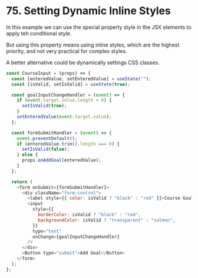 # 75. Setting Dynamic Inline Styles

In this example we can use the special property style in the JSX elements to apply teh conditional style.

But using this property means using inline styles, which are the highest priority, and not very practical for complex styles.

A better alternative could be dynamically settings CSS classes.

```javascript
const CourseInput = (props) => {
  const [enteredValue, setEnteredValue] = useState("");
  const [isValid, setIsValid] = useState(true);

  const goalInputChangeHandler = (event) => {
    if (event.target.value.length > 0) {
      setIsValid(true);
    }
    setEnteredValue(event.target.value);
  };

  const formSubmitHandler = (event) => {
    event.preventDefault();
    if (enteredValue.trim().length === 0) {
      setIsValid(false);
    } else {
      props.onAddGoal(enteredValue);
    }
  };

  return (
    <form onSubmit={formSubmitHandler}>
      <div className="form-control">
        <label style={{ color: isValid ? "black" : "red" }}>Course Goal</label>
        <input
          style={{
            borderColor: isValid ? "black" : "red",
            backgroundColor: isValid ? "transparent" : "salmon",
          }}
          type="text"
          onChange={goalInputChangeHandler}
        />
      </div>
      <Button type="submit">Add Goal</Button>
    </form>
  );
};
```
